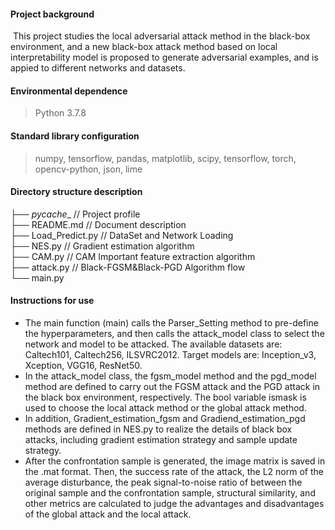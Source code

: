 #### Project background

​   This project studies the local adversarial attack method in the black-box environment, and a new black-box attack method based on local interpretability model is proposed to generate adversarial examples, and is appied to different networks and datasets.

#### Environmental dependence

> Python 3.7.8

#### Standard library configuration

> numpy, tensorflow, pandas, matplotlib, scipy, tensorflow, torch, opencv-python, json, lime

#### Directory structure description
├── _pycache__                  // Project profile           
├── README.md              // Document description           
├── Load_Predict.py          // DataSet and Network Loading           
├── NES.py						// Gradient estimation algorithm           
├── CAM.py					  // CAM Important feature extraction algorithm           
├── attack.py					 // Black-FGSM&Black-PGD Algorithm flow         
└── main.py				                 

#### Instructions for use

- The main function (main) calls the Parser_Setting method to pre-define the hyperparameters, and then calls the attack_model class to select the network and model to be attacked. The available datasets are: Caltech101, Caltech256, ILSVRC2012. Target models are: Inception_v3, Xception, VGG16, ResNet50.
- In the attack_model class, the fgsm_model method and the pgd_model method are defined to carry out the FGSM attack and the PGD attack in the black box environment, respectively. The bool variable ismask is used to choose the local attack method or the global attack method.
- In addition, Gradient_estimation_fgsm and Gradiend_estimation_pgd methods are defined in NES.py to realize the details of black box attacks, including gradient estimation strategy and sample update strategy.
- After the confrontation sample is generated, the image matrix is saved in the .mat format. Then, the success rate of the attack, the L2 norm of the average disturbance, the peak signal-to-noise ratio of between the original sample and the confrontation sample, structural similarity, and other metrics are calculated to judge the advantages and disadvantages of the global attack and the local attack.
